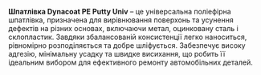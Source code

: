 **Шпатлівка Dynacoat PE Putty Univ** – це універсальна поліефірна шпатлівка, призначена для вирівнювання поверхонь та усунення дефектів на різних основах, включаючи метал, оцинковану сталь і склопластик. Завдяки збалансованій консистенції легко наноситься, рівномірно розподіляється та добре шліфується. Забезпечує високу адгезію, мінімальну усадку та швидке висихання, що робить її ідеальним вибором для ефективного ремонту автомобільних деталей.
